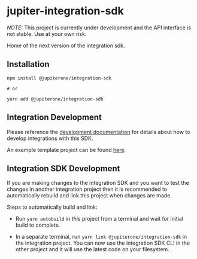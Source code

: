 # jupiter-integration-sdk

_NOTE:_ This project is currently under development and the API interface is not
stable. Use at your own risk.

Home of the next version of the integration sdk.

## Installation

```
npm install @jupiterone/integration-sdk

# or

yarn add @jupiterone/integration-sdk
```

## Integration Development

Please reference the [development documentation](docs/development.md) for
details about how to develop integrations with this SDK.

An example template project can be found
[here](https://github.com/JupiterOne/integration-sdk/tree/master/template).

## Integration SDK Development

If you are making changes to the integration SDK and you want to test the
changes in another integration project then it is recommended to automatically
rebuild and link this project when changes are made.

Steps to automatically build and link:

- Run `yarn autobuild` in _this_ project from a terminal and wait for initial
  build to complete.

- In a separate terminal, run `yarn link @jupiterone/integration-sdk` in the
  integration project. You can now use the integration SDK CLI in the other
  project and it will use the latest code on your filesystem.
